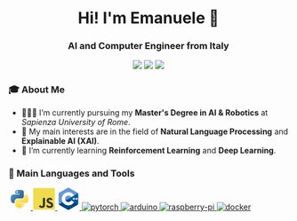 <h1 align="center">Hi! I'm Emanuele 👋</h1>
<h3 align="center">AI and Computer Engineer from Italy</h3>

<p align="center">
  <a href="https://www.linkedin.com/in/emanuele-frasca/"><img src="https://img.shields.io/badge/-Linkedin-blue?style=flat&logo=Linkedin&logoColor=white"></a>
  <a href="https://huggingface.co/emanuele-frasca"><img src="https://img.shields.io/badge/-Hugging Face-ff9900?style=flat&logo=huggingface&logoColor=white"></a>
  <a href="https://kaggle.com/emanuelefrasca"><img src="https://img.shields.io/badge/-Kaggle-20BEFF?style=flat&logo=kaggle&logoColor=white"></a>
</p>

### 🎓 About Me

- 🧑🏻‍🏫 I’m currently pursuing my **Master's Degree in AI & Robotics** at _Sapienza University of Rome_.
- 🤖 My main interests are in the field of **Natural Language Processing** and **Explainable AI (XAI)**.
- 🌱 I’m currently learning **Reinforcement Learning** and **Deep Learning**.

### 🔧 Main Languages and Tools

<p align="left">
  <a href="https://www.python.org" target="_blank" rel="noreferrer"> <img src="https://raw.githubusercontent.com/devicons/devicon/master/icons/python/python-original.svg" alt="python" width="40" height="40"/> </a>
  <a href="https://www.javascript.com/" target="_blank" rel="noreferrer"> <img src="https://raw.githubusercontent.com/devicons/devicon/master/icons/javascript/javascript-original.svg" alt="javascript" width="40" height="40"/> </a>
  <a href="https://www.cplusplus.com/" target="_blank" rel="noreferrer"> <img src="https://raw.githubusercontent.com/devicons/devicon/master/icons/cplusplus/cplusplus-original.svg" alt="c++" width="40" height="40"/> </a>
  <a href="https://pytorch.org/" target="_blank" rel="noreferrer"> <img src="https://www.vectorlogo.zone/logos/pytorch/pytorch-icon.svg" alt="pytorch" width="40" height="40"/> </a> 
  <a href="https://www.arduino.cc/" target="_blank" rel="noreferrer"> <img src="https://cdn.worldvectorlogo.com/logos/arduino-1.svg" alt="arduino" width="40" height="40"/> </a> 
  <a href="https://www.raspberrypi.org/" target="_blank" rel="noreferrer"> <img src="https://www.vectorlogo.zone/logos/raspberrypi/raspberrypi-icon.svg" alt="raspberry-pi" width="40" height="40"/> </a>
  <a href="https://www.docker.com/" target="_blank" rel="noreferrer"> <img src="https://www.vectorlogo.zone/logos/docker/docker-icon.svg" alt="docker" width="40" height="40"/> </a>
</p>
